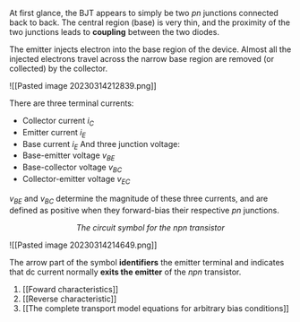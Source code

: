 At first glance, the BJT appears to simply be two *pn* junctions connected back to back. The central region (base) is very thin, and the proximity of the two junctions leads to **coupling** between the two diodes.

The emitter injects electron into the base region of the device. Almost all the injected electrons travel across the narrow base region are removed (or collected) by the collector.

![[Pasted image 20230314212839.png]]

There are three terminal currents:
- Collector current $i_C$
- Emitter current $i_E$
- Base current $i_E$
And three junction voltage:
- Base-emitter voltage $v_{BE}$
- Base-collector voltage $v_{BC}$
- Collector-emitter voltage $v_{EC}$
  
$v_{BE}$ and $v_{BC}$ determine the magnitude of these three currents, and are defined as positive when they forward-bias their respective *pn* junctions.

<center><em>The circuit symbol for the npn transistor</em></center>

![[Pasted image 20230314214649.png]]

The arrow part of the symbol **identifiers** the emitter terminal and indicates that dc current normally **exits the emitter** of the *npn* transistor.

1. [[Foward characteristics]]
2. [[Reverse characteristic]]
3. [[The complete transport model equations for arbitrary bias conditions]]